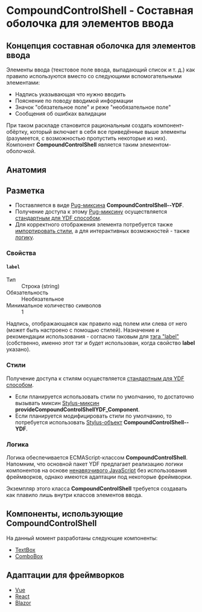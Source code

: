 # CompoundControlShell - Составная оболочка для элементов ввода
## Концепция составная оболочка для элементов ввода

Элементы ввода (текстовое поле ввода, выпадающий список и т. д.) как правило используются вместо со следующими вспомогательными
  элементами:

* Надпись указывающая что нужно вводить
* Пояснение по поводу вводимой информации
* Значок "обязательное поле" и реже "необязательное поле"
* Сообщения об ошибках валидации

При таком раскладе становится рациональным создать компонент-обёртку, который включает в себя все приведённые выше
  элементы (разумеется, с возможностью пропустить некоторые из них).
Компонент **CompoundControlShell** является таким элементом-оболочкой.


## Анатомия

## Разметка

* Поставляется в виде [Pug-миксина](#) **CompoundControlShell--YDF**.
* Получение доступа к этому [Pug-миксину]() осуществляется [стандартным для YDF способом](#).
* Для корректного отображения элемента потребуется также [импортировать стили](#стили), а для интерактивных возможностей -
  также [логику](#логика).


### Свойства
#### `label`

<dl>

  <dt>Тип</dt>
  <dd>Строка (string)</dd>

  <dt>Обязательность</dt>
  <dd>Необязательное</dd>

  <dt>Минимальное количество символов</dt>
  <dd>1</dd>

</dl>

Надпись, отображающаяся как правило над полем или слева от него (может быть настроено с помощью стилей).
Назначение и рекомендации использования - согласно таковым для [тэга "label"](#) (собственно, именно этот тэг и будет
  использован, когда свойство **label** указано). 


### Стили

Получение доступа к стилям осуществляется [стандартным для YDF способом](#).

* Если планируется использовать стили по умолчанию, то достаточно вызывать миксин [Stylus-миксин](#) **provideCompoundControlShellYDF_Component**.
* Если планируется модифицировать стили по умолчанию, то потребуется использовать [Stylus-объект](#) **CompoundControlShell--YDF**.


### Логика

Логика обеспечивается ECMAScript-классом **CompoundControlShell**.
Напомним, что основной пакет YDF предлагает реализацию логики компонентов на основе [ненавязчивого JavaScript](#) 
  без использования фреймворков, однако имеются адаптации под некоторые фреймворки. 

Экземпляр этого класса **CompoundControlShell** требуется создавать как плавило лишь внутри классов элементов ввода.


## Компоненты, использующие CompoundControlShell

На данный момент разработаны следующие компоненты:

* [TextBox](#)
* [ComboBox](#)


## Адаптации для фреймворков

* [Vue](#)
* [React](#)
* [Blazor](#)
